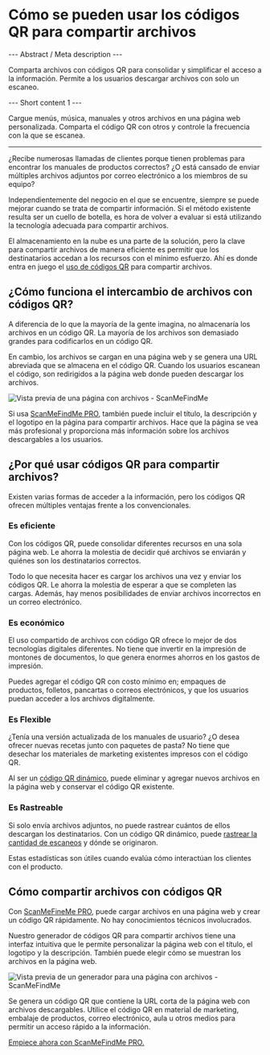 <h1>Cómo se pueden usar los códigos QR para compartir archivos</h1>

--- Abstract / Meta description ---

Comparta archivos con códigos QR para consolidar y simplificar el acceso a la información. Permite a los usuarios descargar archivos con solo un escaneo.

--- Short content 1 ---

Cargue menús, música, manuales y otros archivos en una página web personalizada. Comparta el código QR con otros y controle la frecuencia con la que se escanea.

----------

<p>¿Recibe numerosas llamadas de clientes porque tienen problemas para encontrar los manuales de productos correctos? ¿O está cansado de enviar múltiples archivos adjuntos por correo electrónico a los miembros de su equipo? </p>

<p>Independientemente del negocio en el que se encuentre, siempre se puede mejorar cuando se trata de compartir información. Si el método existente resulta ser un cuello de botella, es hora de volver a evaluar si está utilizando la tecnología adecuada para compartir archivos. </p>

<p>El almacenamiento en la nube es una parte de la solución, pero la clave para compartir archivos de manera eficiente es permitir que los destinatarios accedan a los recursos con el mínimo esfuerzo. Ahí es donde entra en juego el <a href="#static:url">uso de códigos QR</a> para compartir archivos.</p>

<h2>¿Cómo funciona el intercambio de archivos con códigos QR?</h2>

<p>A diferencia de lo que la mayoría de la gente imagina, no almacenaría los archivos en un código QR. La mayoría de los archivos son demasiado grandes para codificarlos en un código QR. </p>

<p>En cambio, los archivos se cargan en una página web y se genera una URL abreviada que se almacena en el código QR. Cuando los usuarios escanean el código, son redirigidos a la página web donde pueden descargar los archivos. </p>

<p class="imageholder">
    <img src="https://media.scanmefindme.com/blog/about_dynamic_page/files/img 1 - preview files.png"
        alt="Vista previa de una página con archivos - ScanMeFindMe">
</p>

<p>Si usa <a href="#pro">ScanMeFindMe PRO</a>, también puede incluir el título, la descripción y el logotipo en la página para compartir archivos. Hace que la página se vea más profesional y proporciona más información sobre los archivos descargables a los usuarios. </p>

<h2>¿Por qué usar códigos QR para compartir archivos?</h2>

<p>Existen varias formas de acceder a la información, pero los códigos QR ofrecen múltiples ventajas frente a los convencionales. </p>

<h3>Es eficiente</h3>

<p>Con los códigos QR, puede consolidar diferentes recursos en una sola página web. Le ahorra la molestia de decidir qué archivos se enviarán y quiénes son los destinatarios correctos. </p>

<p>Todo lo que necesita hacer es cargar los archivos una vez y enviar los códigos QR. Le ahorra la molestia de esperar a que se completen las cargas. Además, hay menos posibilidades de enviar archivos incorrectos en un correo electrónico. </p>

<h3>Es económico</h3>

<p>El uso compartido de archivos con código QR ofrece lo mejor de dos tecnologías digitales diferentes. No tiene que invertir en la impresión de montones de documentos, lo que genera enormes ahorros en los gastos de impresión. </p>

<p>Puedes agregar el código QR con costo mínimo en; empaques de productos, folletos, pancartas o correos electrónicos, y que los usuarios puedan acceder a los archivos digitalmente. </p>

<h3>Es Flexible</h3>

<p>¿Tenía una versión actualizada de los manuales de usuario? ¿O desea ofrecer nuevas recetas junto con paquetes de pasta? No tiene que desechar los materiales de marketing existentes impresos con el código QR. </p>

<p>Al ser un <a href="#about:product">código QR dinámico</a>, puede eliminar y agregar nuevos archivos en la página web y conservar el código QR existente.</p>

<h3>Es Rastreable</h3>

<p>Si solo envía archivos adjuntos, no puede rastrear cuántos de ellos descargan los destinatarios. Con un código QR dinámico, puede <a href="#article:about_statistics">rastrear la cantidad de escaneos</a> y dónde se originaron. </p>

<p>Estas estadísticas son útiles cuando evalúa cómo interactúan los clientes con el producto. </p>

<h2>Cómo compartir archivos con códigos QR</h2>

<p>Con <a href="#pro">ScanMeFineMe PRO</a>, puede cargar archivos en una página web y crear un código QR rápidamente. No hay conocimientos técnicos involucrados. </p>

<p>Nuestro generador de códigos QR para compartir archivos tiene una interfaz intuitiva que le permite personalizar la página web con el título, el logotipo y la descripción. También puede elegir cómo se muestran los archivos en la página web. </p>

<p class="imageholder">
    <img src="https://media.scanmefindme.com/blog/about_dynamic_page/files/img 2 - how files are displayed.png"
        alt="Vista previa de un generador para una página con archivos - ScanMeFindMe">
</p>

<p>Se genera un código QR que contiene la URL corta de la página web con archivos descargables. Utilice el código QR en material de marketing, embalaje de productos, correo electrónico, aula u otros medios para permitir un acceso rápido a la información. </p>

<p><a href="#pro">Empiece ahora con ScanMeFindMe PRO.</a></p>
